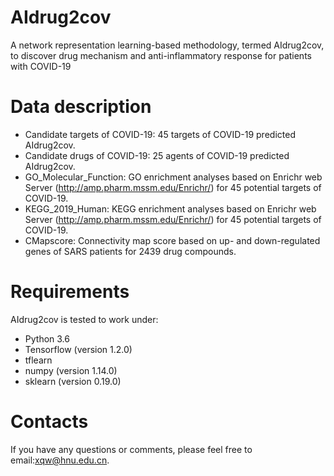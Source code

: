 # AIdrug2cov
A network representation learning-based methodology, termed AIdrug2cov, to discover drug mechanism and anti-inflammatory response for patients with COVID-19

# Data description
* Candidate targets of COVID-19: 45 targets of COVID-19 predicted AIdrug2cov.
* Candidate drugs of COVID-19: 25 agents of COVID-19 predicted AIdrug2cov.
* GO_Molecular_Function: GO enrichment analyses based on Enrichr web Server (http://amp.pharm.mssm.edu/Enrichr/) for 45 potential targets of COVID-19.
* KEGG_2019_Human: KEGG enrichment analyses based on Enrichr web Server (http://amp.pharm.mssm.edu/Enrichr/) for 45 potential targets of COVID-19.
* CMapscore: Connectivity map score based on up- and down-regulated genes of SARS patients for 2439 drug compounds.

# Requirements
AIdrug2cov is tested to work under:
* Python 3.6 
* Tensorflow (version 1.2.0)
* tflearn
* numpy (version 1.14.0)
* sklearn (version 0.19.0)


# Contacts
If you have any questions or comments, please feel free to email:xqw@hnu.edu.cn.
